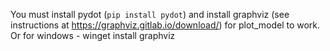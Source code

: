 You must install pydot (`pip install pydot`) and install graphviz (see instructions at https://graphviz.gitlab.io/download/) for plot_model to work.
Or for windows - winget install graphviz

